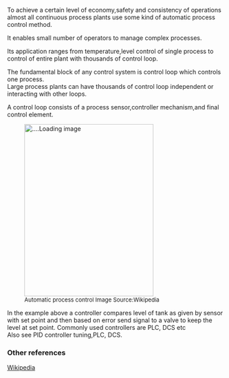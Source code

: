 To achieve a certain level of economy,safety and consistency  of operations almost all continuous process plants use some kind of automatic process control method.


 It enables small number of operators to manage complex processes.


Its application ranges from temperature,level control of single process to control of entire plant with thousands of control loop.


The fundamental block of any control system is control loop which controls one process.</br>
Large process plants can have thousands of control loop independent or interacting with other loops.


A control loop consists of a process sensor,controller mechanism,and final control element.
<figure>
 <img src ='https://upload.wikimedia.org/wikipedia/commons/thumb/9/9d/Auxostat_schematic.svg/392px-Auxostat_schematic.svg.png'
 height = "400px" width = "300px" alt = "....Loading image"
 >
 <figcaption style = "font-size :13px"  >   Automatic process control Image Source:Wikipedia </figcaption>
  </figure>
In the example above a controller compares level of tank as given by sensor with set point and then based on error  send signal to  a valve to keep the level at set point.
Commonly used controllers are PLC, DCS etc </br>
Also see PID controller tuning,PLC, DCS.

### Other references
[Wikipedia](https://en.wikipedia.org/wiki/Industrial_process_control)